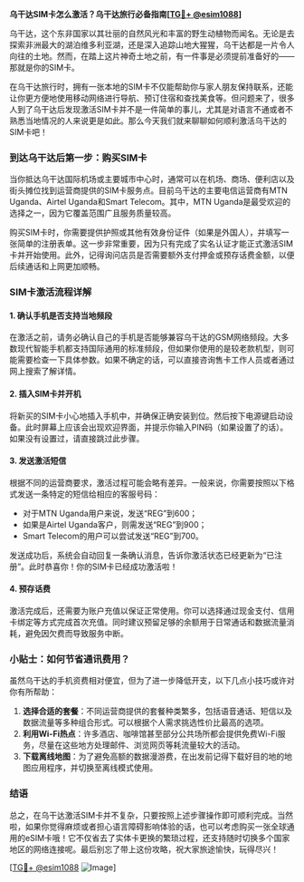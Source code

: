**乌干达SIM卡怎么激活？乌干达旅行必备指南[[TG💪+ @esim1088](https://t.me/s/esim1088)]**

乌干达，这个东非国家以其壮丽的自然风光和丰富的野生动植物而闻名。无论是去探索非洲最大的湖泊维多利亚湖，还是深入追踪山地大猩猩，乌干达都是一片令人向往的土地。然而，在踏上这片神奇土地之前，有一件事是必须提前准备好的——那就是你的SIM卡。

在乌干达旅行时，拥有一张本地的SIM卡不仅能帮助你与家人朋友保持联系，还能让你更方便地使用移动网络进行导航、预订住宿和查找美食等。但问题来了，很多人到了乌干达后发现激活SIM卡并不是一件简单的事儿，尤其是对语言不通或者不熟悉当地情况的人来说更是如此。那么今天我们就来聊聊如何顺利激活乌干达的SIM卡吧！

### 到达乌干达后第一步：购买SIM卡

当你抵达乌干达国际机场或主要城市中心时，通常可以在机场、商场、便利店以及街头摊位找到运营商提供的SIM卡服务点。目前乌干达的主要电信运营商有MTN Uganda、Airtel Uganda和Smart Telecom。其中，MTN Uganda是最受欢迎的选择之一，因为它覆盖范围广且服务质量较高。

购买SIM卡时，你需要提供护照或其他有效身份证件（如果是外国人），并填写一张简单的注册表单。这一步非常重要，因为只有完成了实名认证才能正式激活SIM卡并开始使用。此外，记得询问店员是否需要额外支付押金或预存话费金额，以便后续通话和上网更加顺畅。

### SIM卡激活流程详解

#### 1. 确认手机是否支持当地频段
在激活之前，请务必确认自己的手机是否能够兼容乌干达的GSM网络频段。大多数现代智能手机都支持国际通用的标准频段，但如果你使用的是较老款机型，则可能需要检查一下具体参数。如果不确定的话，可以直接咨询售卡工作人员或者通过网上搜索了解详情。

#### 2. 插入SIM卡并开机
将新买的SIM卡小心地插入手机中，并确保正确安装到位。然后按下电源键启动设备。此时屏幕上应该会出现欢迎界面，并提示你输入PIN码（如果设置了的话）。如果没有设置过，请直接跳过此步骤。

#### 3. 发送激活短信
根据不同的运营商要求，激活过程可能会略有差异。一般来说，你需要按照以下格式发送一条特定的短信给相应的客服号码：
- 对于MTN Uganda用户来说，发送“REG”到600；
- 如果是Airtel Uganda客户，则需发送“REG”到900；
- Smart Telecom的用户可以尝试发送“REG”到700。

发送成功后，系统会自动回复一条确认消息，告诉你激活状态已经更新为“已注册”。此时恭喜你！你的SIM卡已经成功激活啦！

#### 4. 预存话费
激活完成后，还需要为账户充值以保证正常使用。你可以选择通过现金支付、信用卡绑定等方式完成首次充值。同时建议预留足够的余额用于日常通话和数据流量消耗，避免因欠费而导致服务中断。

### 小贴士：如何节省通讯费用？

虽然乌干达的手机资费相对便宜，但为了进一步降低开支，以下几点小技巧或许对你有所帮助：

1. **选择合适的套餐**：不同运营商提供的套餐种类繁多，包括语音通话、短信以及数据流量等多种组合形式。可以根据个人需求挑选性价比最高的选项。
2. **利用Wi-Fi热点**：许多酒店、咖啡馆甚至部分公共场所都会提供免费Wi-Fi服务，尽量在这些地方处理邮件、浏览网页等耗流量较大的活动。
3. **下载离线地图**：为了避免高额的数据漫游费，在出发前记得下载好目的地的地图应用程序，并切换至离线模式使用。

### 结语

总之，在乌干达激活SIM卡并不复杂，只要按照上述步骤操作即可顺利完成。当然啦，如果你觉得麻烦或者担心语言障碍影响体验的话，也可以考虑购买一张全球通用的eSIM卡哦！它不仅省去了实体卡更换的繁琐过程，还支持随时切换多个国家地区的网络连接呢。最后别忘了带上这份攻略，祝大家旅途愉快，玩得尽兴！

[[TG💪+ @esim1088](https://t.me/s/esim1088) ![Image](https://i.postimg.cc/4NQfJmqS/Snipaste-2025-05-13-00-14-12.png)]